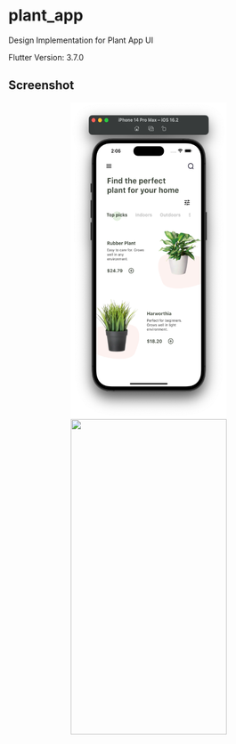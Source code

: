 # plant_app

Design Implementation for Plant App UI

Flutter Version: 3.7.0
## Screenshot
<p align="center">
  <img width="280" height="567" src="https://github.com/cs-onah/plant_app/blob/main/doc/img.png">
  <img width="280" height="567" src="https://github.com/cs-onah/plant_app/blob/main/doc/gif.GIF">
</p>

